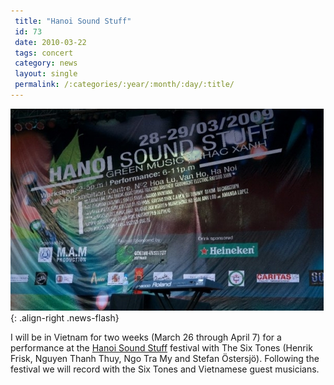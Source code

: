 ```yaml
---
 title: "Hanoi Sound Stuff"
 id: 73
 date: 2010-03-22
 tags: concert
 category: news
 layout: single
 permalink: /:categories/:year/:month/:day/:title/
---
```

![image-right](/assets/images/hanoisoundstuff.jpg){: .align-right .news-flash}

I will be in Vietnam for two weeks (March 26 through April 7) for a performance at the <a href="http://hanoisoundstuff.com/">Hanoi Sound Stuff</a> festival with The Six Tones (Henrik Frisk, Nguyen Thanh Thuy, Ngo Tra My and Stefan Östersjö). Following the festival we will record with the Six Tones and Vietnamese guest musicians.

